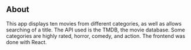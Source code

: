 ## About

This app displays ten movies from different categories, as well as allows searching of a title. The API used is the TMDB, the movie database. Some categories are highly rated, horror, comedy, and action. The frontend was done with React.